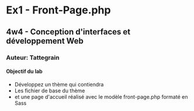 # Ex1 - Front-Page.php
## 4w4 - Conception d'interfaces et développement Web
### Auteur: Tattegrain

#### Objectif du lab
- Développez un thème qui contiendra
- Les fichier de base du thème
- et une page d'accueil réalisé avec le modèle front-page.php formaté en Sass